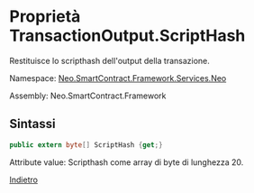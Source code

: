 # Proprietà TransactionOutput.ScriptHash

Restituisce lo scripthash dell'output della transazione.

Namespace: [Neo.SmartContract.Framework.Services.Neo](../../neo.md)

Assembly: Neo.SmartContract.Framework

## Sintassi

```c#
public extern byte[] ScriptHash {get;}
```

Attribute value: Scripthash come array di byte di lunghezza 20.



[Indietro](../TransactionOutput.md)

